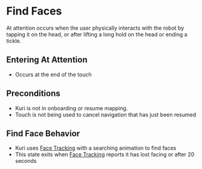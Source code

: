 # Find Faces
At attention occurs when the user physically interacts with the robot by tapping it on the head, or after lifting a long hold on the head or ending a tickle.

## Entering At Attention
* Occurs at the end of the touch

## Preconditions
* Kuri is not in onboarding or resume mapping.
* Touch is not being used to cancel navigation that has just been resumed

## Find Face Behavior
* Kuri uses [Face Tracking](../face_tracker.md) with a searching animation to find faces
* This state exits when [Face Tracking](../face_tracker.md) reports it has lost facing or after 20 seconds
